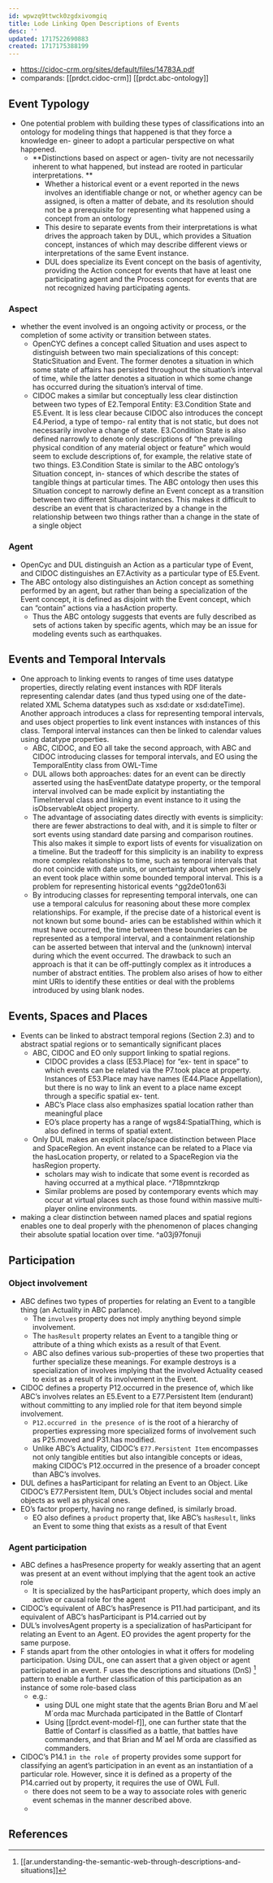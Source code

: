 ```yaml
---
id: wpwzq9ttwck0zgdxivomgiq
title: Lode Linking Open Descriptions of Events
desc: ''
updated: 1717522690883
created: 1717175388199
---
```


- https://cidoc-crm.org/sites/default/files/14783A.pdf
- comparands: [[prdct.cidoc-crm]] [[prdct.abc-ontology]]

## Event Typology

- One potential problem with building these types of classifications into an ontology for modeling things that happened is that they force a knowledge en- gineer to adopt a particular perspective on what happened.
  - **Distinctions based on aspect or agen- tivity are not necessarily inherent to what happened, but instead are rooted in particular interpretations. **
    - Whether a historical event or a event reported in the news involves an identifiable change or not, or whether agency can be assigned, is often a matter of debate, and its resolution should not be a prerequisite for representing what happened using a concept from an ontology
    - This desire to separate events from their interpretations is what drives the approach taken by DUL, which provides a Situation concept, instances of which may describe different views or interpretations of the same Event instance. 
    - DUL does specialize its Event concept on the basis of agentivity, providing the Action concept for events that have at least one participating agent and the Process concept for events that are not recognized having participating agents.

### Aspect

- whether the event involved is an ongoing activity or process, or the completion of some activity or transition between states.
  - OpenCYC defines a concept called Situation and uses aspect to distinguish between two main specializations of this concept: StaticSituation and Event. The former denotes a situation in which some state of affairs has persisted throughout the situation’s interval of time, while the latter denotes a situation in which some change has occurred during the situation’s interval of time.
  - CIDOC makes a similar but conceptually less clear distinction between two types of E2.Temporal Entity: E3.Condition State and E5.Event. It is less clear because CIDOC also introduces the concept E4.Period, a type of tempo- ral entity that is not static, but does not necessarily involve a change of state. E3.Condition State is also defined narrowly to denote only descriptions of “the prevailing physical condition of any material object or feature” which would seem to exclude descriptions of, for example, the relative state of two things. E3.Condition State is similar to the ABC ontology’s Situation concept, in- stances of which describe the states of tangible things at particular times. The ABC ontology then uses this Situation concept to narrowly define an Event concept as a transition between two different Situation instances. This makes it difficult to describe an event that is characterized by a change in the relationship between two things rather than a change in the state of a single object

### Agent

- OpenCyc and DUL distinguish an Action as a particular type of Event, and CIDOC distinguishes an E7.Activity as a particular type of E5.Event.
- The ABC ontology also distinguishes an Action concept as something performed by an agent, but rather than being a specialization of the Event concept, it is defined as disjoint with the Event concept, which can “contain” actions via a hasAction property.
  - Thus the ABC ontology suggests that events are fully described as sets of actions taken by specific agents, which may be an issue for modeling events such as earthquakes.

## Events and Temporal Intervals

- One approach to linking events to ranges of time uses datatype properties, directly relating event instances with RDF literals representing calendar dates (and thus typed using one of the date-related XML Schema datatypes such as xsd:date or xsd:dateTime). Another approach introduces a class for representing temporal intervals, and uses object properties to link event instances with instances of this class. Temporal interval instances can then be linked to calendar values using datatype properties.
  - ABC, CIDOC, and EO all take the second approach, with ABC and CIDOC introducing classes for temporal intervals, and EO using the TemporalEntity class from OWL-Time 
  - DUL allows both approaches: dates for an event can be directly asserted using the hasEventDate datatype property, or the temporal interval involved can be made explicit by instantiating the TimeInterval class and linking an event instance to it using the isObservableAt object property.
  - The advantage of associating dates directly with events is simplicity: there are fewer abstractions to deal with, and it is simple to filter or sort events using standard date parsing and comparison routines. This also makes it simple to export lists of events for visualization on a timeline. But the tradeoff for this simplicity is an inability to express more complex relationships to time, such as temporal intervals that do not coincide with date units, or uncertainty about when precisely an event took place within some bounded temporal interval. This is a problem for representing historical events ^gg2de01on63i
  - By introducing classes for representing temporal intervals, one can use a temporal calculus for reasoning about these more complex relationships. For example, if the precise date of a historical event is not known but some bound- aries can be established within which it must have occurred, the time between these boundaries can be represented as a temporal interval, and a containment relationship can be asserted between that interval and the (unknown) interval during which the event occurred. The drawback to such an approach is that it can be off-puttingly complex as it introduces a number of abstract entities. The problem also arises of how to either mint URIs to identify these entities or deal with the problems introduced by using blank nodes.

## Events, Spaces and Places

- Events can be linked to abstract temporal regions (Section 2.3) and to abstract spatial regions or to semantically significant places
  - ABC, CIDOC and EO only support linking to spatial regions. 
    - CIDOC provides a class (E53.Place) for “ex- tent in space” to which events can be related via the P7.took place at property. Instances of E53.Place may have names (E44.Place Appellation), but there is no way to link an event to a place name except through a specific spatial ex- tent.
    - ABC’s Place class also emphasizes spatial location rather than meaningful place
    - EO’s place property has a range of wgs84:SpatialThing, which is also defined in terms of spatial extent.
  - Only DUL makes an explicit place/space distinction between Place and SpaceRegion. An event instance can be related to a Place via the hasLocation property, or related to a SpaceRegion via the hasRegion property.
    - scholars may wish to indicate that some event is recorded as having occurred at a mythical place. ^718pmntzkrqp
    - Similar problems are posed by contemporary events which may occur at virtual places such as those found within massive multi-player online environments.
-  making a clear distinction between named places and spatial regions enables one to deal properly with the phenomenon of places changing their absolute spatial location over time. ^a03j97fonuji

## Participation

### Object involvement

- ABC defines two types of properties for relating an Event to a tangible thing (an Actuality in ABC parlance). 
  - The `involves` property does not imply anything beyond simple involvement. 
  - The `hasResult` property relates an Event to a tangible thing or attribute of a thing which exists as a result of that Event.
  - ABC also defines various sub-properties of these two properties that further specialize these meanings. For example destroys is a specialization of involves implying that the involved Actuality ceased to exist as a result of its involvement in the Event.
- CIDOC defines a property P12.occurred in the presence of, which like ABC’s involves relates an E5.Event to a E77.Persistent Item (endurant) without committing to any implied role for that item beyond simple involvement.
  - `P12.occurred in the presence of` is the root of a hierarchy of properties expressing more specialized forms of involvement such as P25.moved and P31.has modified. 
  - Unlike ABC’s Actuality, CIDOC’s `E77.Persistent Item` encompasses not only tangible entities but also intangible concepts or ideas, making CIDOC’s P12.occurred in the presence of a broader concept than ABC’s involves.
- DUL defines a hasParticipant for relating an Event to an Object. Like CIDOC’s E77.Persistent Item, DUL’s Object includes social and mental objects as well as physical ones.
- EO’s factor property, having no range defined, is similarly broad. 
  - EO also defines a `product` property that, like ABC’s `hasResult`, links an Event to some thing that exists as a result of that Event

### Agent participation

- ABC defines a hasPresence property for weakly asserting that an agent was present at an event without implying that the agent took an active role
  - It is specialized by the hasParticipant property, which does imply an active or causal role for the agent
- CIDOC’s equivalent of ABC’s hasPresence is P11.had participant, and its equivalent of ABC’s hasParticipant is P14.carried out by
- DUL’s involvesAgent property is a specialization of hasParticipant for relating an Event to an Agent. EO provides the agent property for the same purpose.
- F stands apart from the other ontologies in what it offers for modeling participation. Using DUL, one can assert that a given object or agent participated in an event. F uses the descriptions and situations (DnS) [^3] pattern to enable a further classification of this participation as an instance of some role-based class
  - e.g.:
    -  using DUL one might state that the agents Brian Boru and M´ael M´orda mac Murchada participated in the Battle of Clontarf
    -  Using [[prdct.event-model-f]], one can further state that the Battle of Contarf is classified as a battle, that battles have commanders, and that Brian and M´ael M´orda are classified as commanders.
-  CIDOC’s P14.1 `in the role of` property provides some support for classifying an agent’s participation in an event as an instantiation of a particular role. However, since it is defined as a property of the P14.carried out by property, it requires the use of OWL Full. 
   -  there does not seem to be a way to associate roles with generic event schemas in the manner described above.
   -  


## References

[^3]: [[ar.understanding-the-semantic-web-through-descriptions-and-situations]]